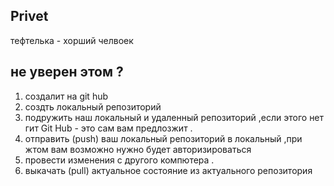 ## Privet   


тефтелька - хорший челвоек 

## не уверен  этом ?
 
 1. создалит на git hub  
 2. создть локальный репозиторий   
 3. подружить наш локальный и удаленный репозиторий ,если этого нет гит Git Hub  - это сам вам предлозжит .
4. отправить (push) ваш локальный репозиторий в локальный ,при жтом вам возможно нужно будет авторизироваться 
5. провести изменения с другого компютера .
6. выкачать (pull) актуальное состояние из актуального репозитория 